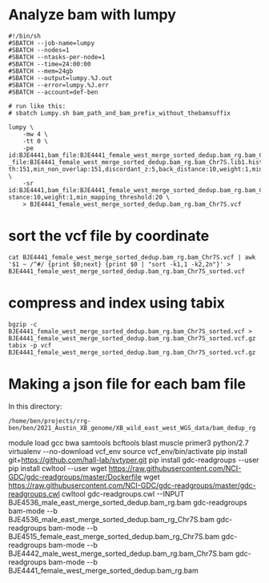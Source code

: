 # Analyze bam with lumpy
```
#!/bin/sh
#SBATCH --job-name=lumpy
#SBATCH --nodes=1
#SBATCH --ntasks-per-node=1
#SBATCH --time=24:00:00
#SBATCH --mem=24gb
#SBATCH --output=lumpy.%J.out
#SBATCH --error=lumpy.%J.err
#SBATCH --account=def-ben

# run like this:
# sbatch Lumpy.sh bam_path_and_bam_prefix_without_thebamsuffix

lumpy \
    -mw 4 \
    -tt 0 \
    -pe id:BJE4441,bam_file:BJE4441_female_west_merge_sorted_dedup.bam_rg.bam_Chr7S.discordants.bam,histo
_file:BJE4441_female_west_merge_sorted_dedup.bam_rg.bam_Chr7S.lib1.histo,mean:303.7,stdev:118.4,read_leng
th:151,min_non_overlap:151,discordant_z:5,back_distance:10,weight:1,min_mapping_threshold:20 \
    -sr id:BJE4441,bam_file:BJE4441_female_west_merge_sorted_dedup.bam_rg.bam_Chr7S.splitters.bam,back_di
stance:10,weight:1,min_mapping_threshold:20 \
    > BJE4441_female_west_merge_sorted_dedup.bam_rg.bam_Chr7S.vcf
```

# sort the vcf file by coordinate
```
cat BJE4441_female_west_merge_sorted_dedup.bam_rg.bam_Chr7S.vcf | awk '$1 ~ /^#/ {print $0;next} {print $0 | "sort -k1,1 -k2,2n"}' > BJE4441_female_west_merge_sorted_dedup.bam_rg.bam_Chr7S_sorted.vcf
```
# compress and index using tabix
```
bgzip -c BJE4441_female_west_merge_sorted_dedup.bam_rg.bam_Chr7S_sorted.vcf > BJE4441_female_west_merge_sorted_dedup.bam_rg.bam_Chr7S_sorted.vcf.gz
tabix -p vcf BJE4441_female_west_merge_sorted_dedup.bam_rg.bam_Chr7S_sorted.vcf.gz
```

# Making a json file for each bam file

In this directory:
```
/home/ben/projects/rrg-ben/ben/2021_Austin_XB_genome/XB_wild_east_west_WGS_data/bam_dedup_rg
```
module load gcc bwa samtools bcftools blast muscle primer3 python/2.7
virtualenv --no-download vcf_env
source vcf_env/bin/activate
pip install git+https://github.com/hall-lab/svtyper.git
pip install gdc-readgroups --user
pip install cwltool --user
wget https://raw.githubusercontent.com/NCI-GDC/gdc-readgroups/master/Dockerfile
wget https://raw.githubusercontent.com/NCI-GDC/gdc-readgroups/master/gdc-readgroups.cwl
cwltool gdc-readgroups.cwl --INPUT BJE4536_male_east_merge_sorted_dedup.bam_rg.bam
gdc-readgroups bam-mode --b BJE4536_male_east_merge_sorted_dedup.bam_rg_Chr7S.bam
gdc-readgroups bam-mode --b BJE4515_female_east_merge_sorted_dedup.bam_rg_Chr7S.bam
gdc-readgroups bam-mode --b BJE4442_male_west_merge_sorted_dedup.bam_rg.bam_Chr7S.bam
gdc-readgroups bam-mode --b BJE4441_female_west_merge_sorted_dedup.bam_rg.bam
